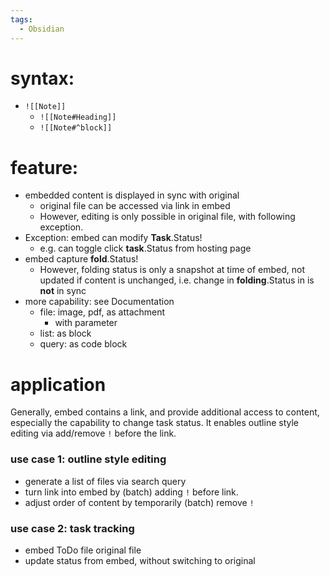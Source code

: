 ```yaml
---
tags:
  - Obsidian
---
```

# syntax: 
- `![[Note]]`
	- `![[Note#Heading]]`
	- `![[Note#^block]]`
# feature: 
- embedded content is displayed in sync with original 
	- original file can be accessed via link in embed
	- However, editing is only possible in original file, with following exception.
- Exception: embed can modify **Task**.Status!
	- e.g. can toggle click **task**.Status from hosting page
- embed capture **fold**.Status!
	- However, folding status is only a snapshot at time of embed, not updated if content is unchanged, i.e. change in **folding**.Status in is **not** in sync
- more capability: see Documentation
	- file: image, pdf, as attachment 
		- with parameter 
	- list: as block
	- query: as code block
# application
Generally, embed contains a link, and provide additional access to content, especially the capability to change task status. It enables outline style editing via add/remove `!` before the link. 
### use case 1: outline style editing
- generate a list of files via search query
- turn link into embed by (batch) adding `!` before link.
- adjust order of content by temporarily (batch) remove `!`
### use case 2: task tracking
- embed ToDo file original file
- update status from embed, without switching to original